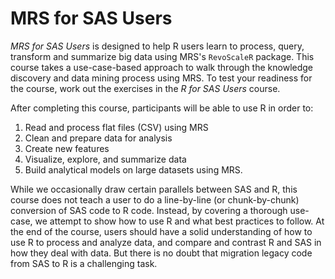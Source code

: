 <properties
    pageTitle="MRS for SAS Users | Microsoft Azure"
    description="Data Analysis Tutorial for MRS"
    keywords="R, MRS, datascience"
    services="machine-learning,R,Microsoft-R-Server"
    authors="smott"
    editor=""/>

# MRS for SAS Users

*MRS for SAS Users* is designed to help R users learn to process, query, transform and summarize big data using MRS's `RevoScaleR` package. This course takes a use-case-based approach to walk through the knowledge discovery and data mining process using MRS. To test your readiness for the course, work out the exercises in the *R for SAS Users* course.

After completing this course, participants will be able to use R in order to:
1.  Read and process flat files (CSV) using MRS
2.  Clean and prepare data for analysis
3.  Create new features
4.  Visualize, explore, and summarize data
5.  Build analytical models on large datasets using MRS.

While we occasionally draw certain parallels between SAS and R, this course does not teach a user to do a line-by-line (or chunk-by-chunk) conversion of SAS code to R code.  Instead, by covering a thorough use-case, we attempt to show how to use R and what best practices to follow.  At the end of the course, users should have a solid understanding of how to use R to process and analyze data, and compare and contrast R and SAS in how they deal with data.  But there is no doubt that migration legacy code from SAS to R is a challenging task.
